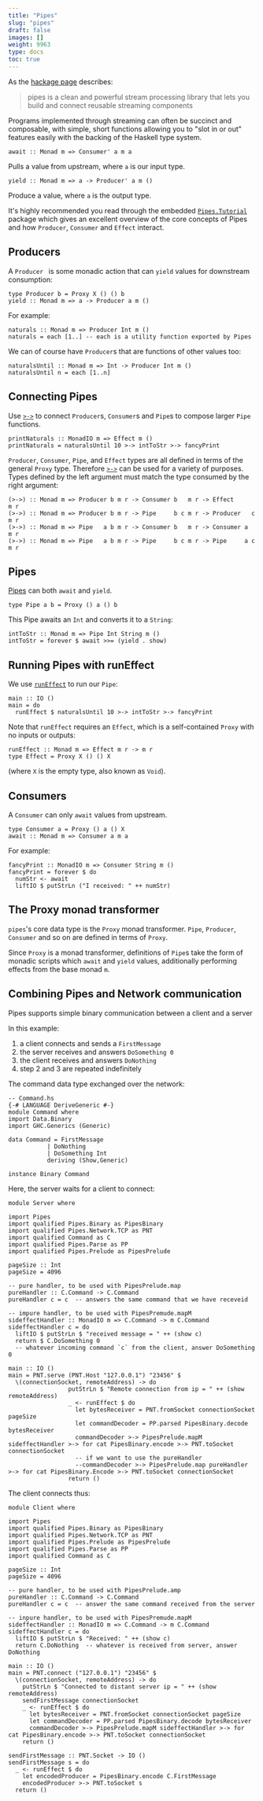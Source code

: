 ```yaml
---
title: "Pipes"
slug: "pipes"
draft: false
images: []
weight: 9963
type: docs
toc: true
---
```


As the [hackage page][1] describes:

> pipes is a clean and powerful stream processing library that lets you
> build and connect reusable streaming components

Programs implemented through streaming can often be succinct and composable, with simple, short functions allowing you to "slot in or out" features easily with the backing of the  Haskell type system.

`await :: Monad m => Consumer' a m a`

Pulls a value from upstream, where `a` is our input type.

`yield :: Monad m => a -> Producer' a m ()`

Produce a value, where `a` is the output type.

It's highly recommended you read through the embedded [`Pipes.Tutorial`][2] package which gives an excellent overview of the core concepts of Pipes and how `Producer`, `Consumer` and `Effect` interact.


  [1]: https://hackage.haskell.org/package/pipes
  [2]: https://hackage.haskell.org/package/pipes-4.2.0/docs/Pipes-Tutorial.html

## Producers
A `Producer ` is some monadic action that can `yield` values for downstream consumption:

    type Producer b = Proxy X () () b
    yield :: Monad m => a -> Producer a m ()

For example:

    naturals :: Monad m => Producer Int m ()
    naturals = each [1..] -- each is a utility function exported by Pipes

We can of course have `Producer`s that are functions of other values too:

```
naturalsUntil :: Monad m => Int -> Producer Int m ()
naturalsUntil n = each [1..n]
```


## Connecting Pipes
Use [`>->`][2] to connect `Producer`s, `Consumer`s and `Pipe`s to compose larger `Pipe` functions.

    printNaturals :: MonadIO m => Effect m ()
    printNaturals = naturalsUntil 10 >-> intToStr >-> fancyPrint

`Producer`, `Consumer`, `Pipe`, and `Effect` types are all defined in terms of the general `Proxy` type. Therefore [`>->`][2] can be used for a variety of purposes. Types defined by the left argument must match the type consumed by the right argument:

```
(>->) :: Monad m => Producer b m r -> Consumer b   m r -> Effect       m r
(>->) :: Monad m => Producer b m r -> Pipe     b c m r -> Producer   c m r
(>->) :: Monad m => Pipe   a b m r -> Consumer b   m r -> Consumer a   m r
(>->) :: Monad m => Pipe   a b m r -> Pipe     b c m r -> Pipe     a c m r
```


  [2]: https://hackage.haskell.org/package/pipes-4.2.0/docs/Pipes.html#v:-62--45--62-

## Pipes
[Pipes][1] can both `await` and `yield`.

    type Pipe a b = Proxy () a () b

This Pipe awaits an `Int` and converts it to a `String`:

```
intToStr :: Monad m => Pipe Int String m ()
intToStr = forever $ await >>= (yield . show)
```


  [1]: https://hackage.haskell.org/package/pipes-4.2.0/docs/Pipes.html#g:4

## Running Pipes with runEffect
We use [`runEffect`](https://hackage.haskell.org/package/pipes-4.2.0/docs/Pipes.html#v:runEffect) to run our `Pipe`:

```
main :: IO ()
main = do
  runEffect $ naturalsUntil 10 >-> intToStr >-> fancyPrint
```

Note that `runEffect` requires an `Effect`, which is a self-contained `Proxy` with no inputs or outputs:

    runEffect :: Monad m => Effect m r -> m r
    type Effect = Proxy X () () X

(where `X` is the empty type, also known as `Void`).

## Consumers
A `Consumer` can only `await` values from upstream.

    type Consumer a = Proxy () a () X
    await :: Monad m => Consumer a m a

For example:

    fancyPrint :: MonadIO m => Consumer String m ()
    fancyPrint = forever $ do
      numStr <- await
      liftIO $ putStrLn ("I received: " ++ numStr)

## The Proxy monad transformer
`pipes`'s core data type is the `Proxy` monad transformer. `Pipe`, `Producer`, `Consumer` and so on are defined in terms of `Proxy`.

Since `Proxy` is a monad transformer, definitions of `Pipe`s take the form of monadic scripts which `await` and `yield` values, additionally performing effects from the base monad `m`.

## Combining Pipes and Network communication
Pipes supports simple binary communication between a client and a server

In this example:

1. a client connects and sends a `FirstMessage`
2. the server receives and answers `DoSomething 0`
3. the client receives and answers `DoNothing`
4. step 2 and 3 are repeated indefinitely

The command data type exchanged over the network:

    -- Command.hs
    {-# LANGUAGE DeriveGeneric #-}
    module Command where
    import Data.Binary
    import GHC.Generics (Generic)

    data Command = FirstMessage
               | DoNothing
               | DoSomething Int
               deriving (Show,Generic)

    instance Binary Command

Here, the server waits for a client to connect:

    module Server where

    import Pipes 
    import qualified Pipes.Binary as PipesBinary
    import qualified Pipes.Network.TCP as PNT
    import qualified Command as C
    import qualified Pipes.Parse as PP
    import qualified Pipes.Prelude as PipesPrelude

    pageSize :: Int
    pageSize = 4096

    -- pure handler, to be used with PipesPrelude.map
    pureHandler :: C.Command -> C.Command 
    pureHandler c = c  -- answers the same command that we have receveid

    -- impure handler, to be used with PipesPremude.mapM
    sideffectHandler :: MonadIO m => C.Command -> m C.Command
    sideffectHandler c = do
      liftIO $ putStrLn $ "received message = " ++ (show c)
      return $ C.DoSomething 0    
      -- whatever incoming command `c` from the client, answer DoSomething 0

    main :: IO ()
    main = PNT.serve (PNT.Host "127.0.0.1") "23456" $
      \(connectionSocket, remoteAddress) -> do
                     putStrLn $ "Remote connection from ip = " ++ (show remoteAddress)
                     _ <- runEffect $ do
                       let bytesReceiver = PNT.fromSocket connectionSocket pageSize
                       let commandDecoder = PP.parsed PipesBinary.decode bytesReceiver
                       commandDecoder >-> PipesPrelude.mapM sideffectHandler >-> for cat PipesBinary.encode >-> PNT.toSocket connectionSocket
                       -- if we want to use the pureHandler
                       --commandDecoder >-> PipesPrelude.map pureHandler >-> for cat PipesBinary.Encode >-> PNT.toSocket connectionSocket
                     return ()

The client connects thus:

    module Client where

    import Pipes
    import qualified Pipes.Binary as PipesBinary
    import qualified Pipes.Network.TCP as PNT
    import qualified Pipes.Prelude as PipesPrelude
    import qualified Pipes.Parse as PP
    import qualified Command as C

    pageSize :: Int
    pageSize = 4096

    -- pure handler, to be used with PipesPrelude.amp
    pureHandler :: C.Command -> C.Command 
    pureHandler c = c  -- answer the same command received from the server

    -- inpure handler, to be used with PipesPremude.mapM
    sideffectHandler :: MonadIO m => C.Command -> m C.Command
    sideffectHandler c = do
      liftIO $ putStrLn $ "Received: " ++ (show c)
      return C.DoNothing  -- whatever is received from server, answer DoNothing

    main :: IO ()
    main = PNT.connect ("127.0.0.1") "23456" $
      \(connectionSocket, remoteAddress) -> do
        putStrLn $ "Connected to distant server ip = " ++ (show remoteAddress)
        sendFirstMessage connectionSocket
        _ <- runEffect $ do
          let bytesReceiver = PNT.fromSocket connectionSocket pageSize
          let commandDecoder = PP.parsed PipesBinary.decode bytesReceiver
          commandDecoder >-> PipesPrelude.mapM sideffectHandler >-> for cat PipesBinary.encode >-> PNT.toSocket connectionSocket
        return ()

    sendFirstMessage :: PNT.Socket -> IO ()
    sendFirstMessage s = do
      _ <- runEffect $ do
        let encodedProducer = PipesBinary.encode C.FirstMessage 
        encodedProducer >-> PNT.toSocket s  
      return ()


